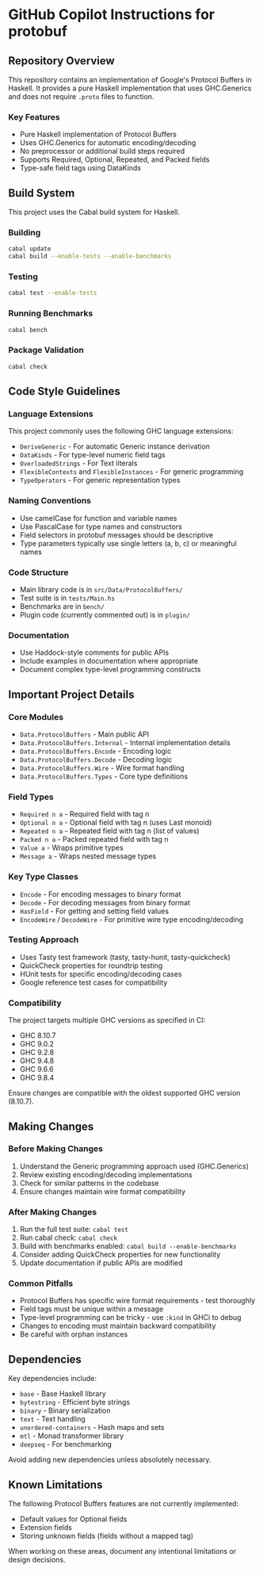 # GitHub Copilot Instructions for protobuf

## Repository Overview

This repository contains an implementation of Google's Protocol Buffers in Haskell. It provides a pure Haskell implementation that uses GHC.Generics and does not require `.proto` files to function.

### Key Features
- Pure Haskell implementation of Protocol Buffers
- Uses GHC.Generics for automatic encoding/decoding
- No preprocessor or additional build steps required
- Supports Required, Optional, Repeated, and Packed fields
- Type-safe field tags using DataKinds

## Build System

This project uses the Cabal build system for Haskell.

### Building
```bash
cabal update
cabal build --enable-tests --enable-benchmarks
```

### Testing
```bash
cabal test --enable-tests
```

### Running Benchmarks
```bash
cabal bench
```

### Package Validation
```bash
cabal check
```

## Code Style Guidelines

### Language Extensions
This project commonly uses the following GHC language extensions:
- `DeriveGeneric` - For automatic Generic instance derivation
- `DataKinds` - For type-level numeric field tags
- `OverloadedStrings` - For Text literals
- `FlexibleContexts` and `FlexibleInstances` - For generic programming
- `TypeOperators` - For generic representation types

### Naming Conventions
- Use camelCase for function and variable names
- Use PascalCase for type names and constructors
- Field selectors in protobuf messages should be descriptive
- Type parameters typically use single letters (a, b, c) or meaningful names

### Code Structure
- Main library code is in `src/Data/ProtocolBuffers/`
- Test suite is in `tests/Main.hs`
- Benchmarks are in `bench/`
- Plugin code (currently commented out) is in `plugin/`

### Documentation
- Use Haddock-style comments for public APIs
- Include examples in documentation where appropriate
- Document complex type-level programming constructs

## Important Project Details

### Core Modules
- `Data.ProtocolBuffers` - Main public API
- `Data.ProtocolBuffers.Internal` - Internal implementation details
- `Data.ProtocolBuffers.Encode` - Encoding logic
- `Data.ProtocolBuffers.Decode` - Decoding logic
- `Data.ProtocolBuffers.Wire` - Wire format handling
- `Data.ProtocolBuffers.Types` - Core type definitions

### Field Types
- `Required n a` - Required field with tag n
- `Optional n a` - Optional field with tag n (uses Last monoid)
- `Repeated n a` - Repeated field with tag n (list of values)
- `Packed n a` - Packed repeated field with tag n
- `Value a` - Wraps primitive types
- `Message a` - Wraps nested message types

### Key Type Classes
- `Encode` - For encoding messages to binary format
- `Decode` - For decoding messages from binary format
- `HasField` - For getting and setting field values
- `EncodeWire` / `DecodeWire` - For primitive wire type encoding/decoding

### Testing Approach
- Uses Tasty test framework (tasty, tasty-hunit, tasty-quickcheck)
- QuickCheck properties for roundtrip testing
- HUnit tests for specific encoding/decoding cases
- Google reference test cases for compatibility

### Compatibility
The project targets multiple GHC versions as specified in CI:
- GHC 8.10.7
- GHC 9.0.2
- GHC 9.2.8
- GHC 9.4.8
- GHC 9.6.6
- GHC 9.8.4

Ensure changes are compatible with the oldest supported GHC version (8.10.7).

## Making Changes

### Before Making Changes
1. Understand the Generic programming approach used (GHC.Generics)
2. Review existing encoding/decoding implementations
3. Check for similar patterns in the codebase
4. Ensure changes maintain wire format compatibility

### After Making Changes
1. Run the full test suite: `cabal test`
2. Run cabal check: `cabal check`
3. Build with benchmarks enabled: `cabal build --enable-benchmarks`
4. Consider adding QuickCheck properties for new functionality
5. Update documentation if public APIs are modified

### Common Pitfalls
- Protocol Buffers has specific wire format requirements - test thoroughly
- Field tags must be unique within a message
- Type-level programming can be tricky - use `:kind` in GHCi to debug
- Changes to encoding must maintain backward compatibility
- Be careful with orphan instances

## Dependencies

Key dependencies include:
- `base` - Base Haskell library
- `bytestring` - Efficient byte strings
- `binary` - Binary serialization
- `text` - Text handling
- `unordered-containers` - Hash maps and sets
- `mtl` - Monad transformer library
- `deepseq` - For benchmarking

Avoid adding new dependencies unless absolutely necessary.

## Known Limitations

The following Protocol Buffers features are not currently implemented:
- Default values for Optional fields
- Extension fields
- Storing unknown fields (fields without a mapped tag)

When working on these areas, document any intentional limitations or design decisions.
